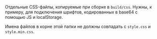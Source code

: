 Отдельные CSS-файлы, копируемые при сборке в `build/css`. Нужны, к примеру, для подключения шрифтов, кодированных в base64 с помощью JS и localStorage.

Имена файлов в корне этой папки не должны совпадать с `style.css` и `style.min.css`.